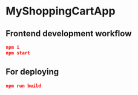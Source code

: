 # MyShoppingCartApp

## Frontend development workflow

```json
npm i
npm start
```

## For deploying

```json
npm run build
```
